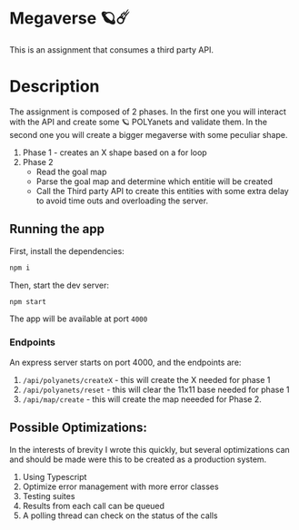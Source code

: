 # Megaverse 🪐☄️

This is an assignment that consumes a third party API.


# Description

The assignment is composed of 2 phases. In the first one you will interact with the API and create some 🪐 POLYanets and validate them. In the second one you will create a bigger megaverse with some peculiar shape.

1. Phase 1 - creates an X shape based on a for loop
2. Phase 2
   - Read the goal map
   - Parse the goal map and determine which entitie will be created
   - Call the Third party API to create this entities with some extra delay to avoid time outs and overloading the server.

## Running the app

First, install the dependencies:

```bash
npm i
```
Then, start the dev server:

```bash
npm start
```

The app will be available at port ``4000``

### Endpoints 

An express server starts on port 4000, and the endpoints are:

1. `/api/polyanets/createX` - this will create the X needed for phase 1
2. `/api/polyanets/reset` - this will clear the 11x11 base needed for phase 1
3. `/api/map/create` - this will create the map neeeded for Phase 2.

## Possible Optimizations:

In the interests of brevity I wrote this quickly, but several optimizations can and should be made were this to be created as a production system.

1. Using Typescript
2. Optimize error management with more error classes
3. Testing suites
4. Results from each call can be queued
5. A polling thread can check on the status of the calls
